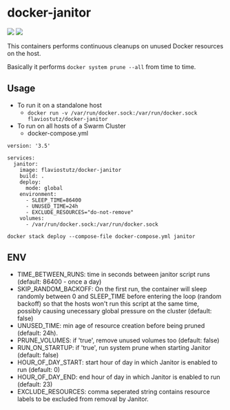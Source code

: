# docker-janitor

[<img src="https://img.shields.io/docker/pulls/flaviostutz/docker-janitor"/>](https://hub.docker.com/r/flaviostutz/docker-janitor)
[<img src="https://img.shields.io/docker/automated/flaviostutz/docker-janitor"/>](https://hub.docker.com/r/flaviostutz/docker-janitor)

This containers performs continuous cleanups on unused Docker resources on the host.

Basically it performs ```docker system prune --all``` from time to time.

## Usage
* To run it on a standalone host
  * ```docker run -v /var/run/docker.sock:/var/run/docker.sock flaviostutz/docker-janitor```
* To run on all hosts of a Swarm Cluster
  * docker-compose.yml

```
version: '3.5'

services:
  janitor:
    image: flaviostutz/docker-janitor
    build: .
    deploy:
      mode: global
    environment:
      - SLEEP_TIME=86400
      - UNUSED_TIME=24h
      - EXCLUDE_RESOURCES="do-not-remove"
    volumes:
      - /var/run/docker.sock:/var/run/docker.sock
```
```docker stack deploy --compose-file docker-compose.yml janitor```

## ENV
* TIME_BETWEEN_RUNS: time in seconds between janitor script runs (default: 86400 - once a day)
* SKIP_RANDOM_BACKOFF: On the first run, the container will sleep randomly between 0 and SLEEP_TIME before entering the loop (random backoff) so that the hosts won't run this script at the same time, possibly causing unecessary global pressure on the cluster (default: false)
* UNUSED_TIME: min age of resource creation before being pruned (default: 24h).
* PRUNE_VOLUMES: if 'true', remove unused volumes too (default: false)
* RUN_ON_STARTUP: if 'true', run system prune when starting Janitor (default: false)
* HOUR_OF_DAY_START: start hour of day in which Janitor is enabled to run (default: 0)
* HOUR_OF_DAY_END: end hour of day in which Janitor is enabled to run (default: 23)
* EXCLUDE_RESOURCES: comma seperated string contains resource labels to be excluded from removal by Janitor.
